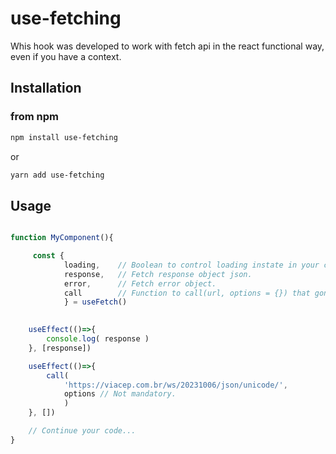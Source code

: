 # use-fetching
Whis hook was developed to work with fetch api in the react functional way, even if you have a context.

## Installation

### from npm
```bash
npm install use-fetching
```
or
```bash
yarn add use-fetching
```

## Usage

```javascript

function MyComponent(){

     const { 
            loading,    // Boolean to control loading instate in your component.
            response,   // Fetch response object json.
            error,      // Fetch error object.
            call        // Function to call(url, options = {}) that gonna call "fetch(url, options)".
            } = useFetch()
    

    useEffect(()=>{
        console.log( response )
    }, [response])

    useEffect(()=>{
        call(
            'https://viacep.com.br/ws/20231006/json/unicode/',
            options // Not mandatory.
            )
    }, [])

    // Continue your code...    
}

```
